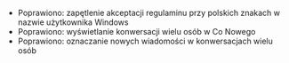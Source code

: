 - Poprawiono: zapętlenie akceptacji regulaminu przy polskich znakach w nazwie użytkownika Windows
- Poprawiono: wyświetlanie konwersacji wielu osób w Co Nowego
- Poprawiono: oznaczanie nowych wiadomości w konwersacjach wielu osób